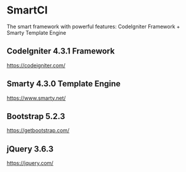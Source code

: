 # SmartCI

The smart framework with powerful features: CodeIgniter Framework + Smarty Template Engine

## CodeIgniter 4.3.1 Framework
https://codeigniter.com/

## Smarty 4.3.0 Template Engine
https://www.smarty.net/

## Bootstrap 5.2.3
https://getbootstrap.com/

## jQuery 3.6.3
https://jquery.com/
